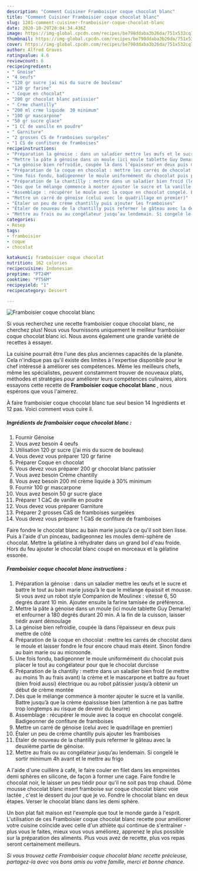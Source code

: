```yaml
---
description: "Comment Cuisiner Framboisier coque chocolat blanc"
title: "Comment Cuisiner Framboisier coque chocolat blanc"
slug: 1201-comment-cuisiner-framboisier-coque-chocolat-blanc
date: 2020-10-29T20:04:34.436Z
image: https://img-global.cpcdn.com/recipes/be798ddaba3b26da/751x532cq70/framboisier-coque-chocolat-blanc-photo-principale-de-la-recette.jpg
thumbnail: https://img-global.cpcdn.com/recipes/be798ddaba3b26da/751x532cq70/framboisier-coque-chocolat-blanc-photo-principale-de-la-recette.jpg
cover: https://img-global.cpcdn.com/recipes/be798ddaba3b26da/751x532cq70/framboisier-coque-chocolat-blanc-photo-principale-de-la-recette.jpg
author: Alfred Graves
ratingvalue: 4.6
reviewcount: 6
recipeingredient:
- " Gnoise"
- "4 oeufs"
- "120 gr sucre jai mis du sucre de bouleau"
- "120 gr farine"
- " Coque en chocolat"
- "200 gr chocolat blanc patissier"
- " Crme chantilly"
- "200 ml crme liquide  30 minimum"
- "100 gr mascarpone"
- "50 gr sucre glace"
- "1 CC de vanille en poudre"
- " Garniture"
- "2 grosses CS de framboises surgeles"
- "1 CS de confiture de framboises"
recipeinstructions:
- "Préparation la génoise : dans un saladier mettre les œufs et le sucre et battre le tout au bain marie jusqu’à le que le mélange épaissit et mousse. Si vous avez un robot style Companion de Moulinex : vitesse 6, 50 degrés durant 10 min. Ajouter ensuite la farine tamisée de préférence."
- "Mettre la pâte à génoise dans un moule (ici moule tablette Guy Demarle) et enfourner à 180 degrés durant 20 min. A la fin de la cuisson, laisser tiédir avant démoulage"
- "La génoise bien refroidie, coupée là dans l’épaisseur en deux puis mettre de côté"
- "Préparation de la coque en chocolat : mettre les carrés de chocolat dans le moule et laisser fondre le four encore chaud mais éteint. Sinon fondre au bain marie ou au microonde."
- "Une fois fondu, badigeonner le moule uniformément du chocolat puis placer le tout au congélateur pour que le chocolat durcisse"
- "Préparation de la chantilly : mettre dans un saladier bien froid (le mettre au moins 1h au frais avant) la crème et le mascarpone et battre au fouet (bien froid aussi) électrique ou au robot pâtissier jusqu’à obtenir un début de crème montée"
- "Dès que le mélange commence à monter ajouter le sucre et la vanille. Battre jusqu’à que la crème épaississe bien (attention à ne pas battre trop longtemps au risque de devenir du beurre)"
- "Assemblage : récupérer le moule avec la coque en chocolat congelé. Badigeonner de confiture de framboises"
- "Mettre un carré de génoise (celui avec le quadrillage en premier)"
- "Étaler un peu de crème chantilly puis ajouter les framboises"
- "Étaler de nouveau de la chantilly puis refermer le gâteau avec la deuxième partie de génoise."
- "Mettre au frais ou au congélateur jusqu’au lendemain. Si congelé le sortir minimum 4h avant et le mettre au frigo"
categories:
- Resep
tags:
- framboisier
- coque
- chocolat

katakunci: framboisier coque chocolat 
nutrition: 162 calories
recipecuisine: Indonesian
preptime: "PT24M"
cooktime: "PT56M"
recipeyield: "1"
recipecategory: Dessert

---
```



![Framboisier coque chocolat blanc](https://img-global.cpcdn.com/recipes/be798ddaba3b26da/751x532cq70/framboisier-coque-chocolat-blanc-photo-principale-de-la-recette.jpg)

Si vous recherchez une recette framboisier coque chocolat blanc, ne cherchez plus! Nous vous fournissons uniquement le meilleur framboisier coque chocolat blanc ici. Nous avons également une grande variété de recettes à essayer.

La cuisine pourrait être l'une des plus anciennes capacités de la planète. Cela n'indique pas qu'il existe des limites à l'expertise disponible pour le chef intéressé à améliorer ses compétences. Même les meilleurs chefs, même les spécialistes, peuvent constamment trouver de nouveaux plats, méthodes et stratégies pour améliorer leurs compétences culinaires, alors essayons cette recette de <strong> Framboisier coque chocolat blanc </strong>, nous espérons que vous l'aimerez.

<!--inarticleads1-->

À faire framboisier coque chocolat blanc tue seul besion 14 Ingrédients et 12 pas. Voici comment vous cuire il.

##### Ingrédients de framboisier coque chocolat blanc :

1. Fournir  Génoise
1. Vous avez besoin 4 oeufs
1. Utilisation 120 gr sucre (j’ai mis du sucre de bouleau)
1. Vous devez vous préparer 120 gr farine
1. Préparer  Coque en chocolat
1. Vous devez vous préparer 200 gr chocolat blanc patissier
1. Vous avez besoin  Crème chantilly
1. Vous avez besoin 200 ml crème liquide à 30% minimum
1. Fournir 100 gr mascarpone
1. Vous avez besoin 50 gr sucre glace
1. Préparer 1 CàC de vanille en poudre
1. Vous devez vous préparer  Garniture
1. Préparer 2 grosses CàS de framboises surgelées
1. Vous devez vous préparer 1 CàS de confiture de framboises


Faire fondre le chocolat blanc au bain marie jusqu&#39;à ce qu&#39;il soit bien lisse. Puis à l&#39;aide d&#39;un pinceau, badigeonnez les moules demi-sphère de chocolat. Mettre la gélatine à réhydrater dans un grand bol d&#39;eau froide. Hors du feu ajouter le chocolat blanc coupé en morceaux et la gélatine essorée. 

<!--inarticleads2-->

##### Framboisier coque chocolat blanc instructions :

1. Préparation la génoise : dans un saladier mettre les œufs et le sucre et battre le tout au bain marie jusqu’à le que le mélange épaissit et mousse. Si vous avez un robot style Companion de Moulinex : vitesse 6, 50 degrés durant 10 min. Ajouter ensuite la farine tamisée de préférence.
1. Mettre la pâte à génoise dans un moule (ici moule tablette Guy Demarle) et enfourner à 180 degrés durant 20 min. A la fin de la cuisson, laisser tiédir avant démoulage
1. La génoise bien refroidie, coupée là dans l’épaisseur en deux puis mettre de côté
1. Préparation de la coque en chocolat : mettre les carrés de chocolat dans le moule et laisser fondre le four encore chaud mais éteint. Sinon fondre au bain marie ou au microonde.
1. Une fois fondu, badigeonner le moule uniformément du chocolat puis placer le tout au congélateur pour que le chocolat durcisse
1. Préparation de la chantilly : mettre dans un saladier bien froid (le mettre au moins 1h au frais avant) la crème et le mascarpone et battre au fouet (bien froid aussi) électrique ou au robot pâtissier jusqu’à obtenir un début de crème montée
1. Dès que le mélange commence à monter ajouter le sucre et la vanille. Battre jusqu’à que la crème épaississe bien (attention à ne pas battre trop longtemps au risque de devenir du beurre)
1. Assemblage : récupérer le moule avec la coque en chocolat congelé. Badigeonner de confiture de framboises
1. Mettre un carré de génoise (celui avec le quadrillage en premier)
1. Étaler un peu de crème chantilly puis ajouter les framboises
1. Étaler de nouveau de la chantilly puis refermer le gâteau avec la deuxième partie de génoise.
1. Mettre au frais ou au congélateur jusqu’au lendemain. Si congelé le sortir minimum 4h avant et le mettre au frigo


A l&#39;aide d&#39;une cuillère à café, le faire couler en filet dans les empreintes demi sphères en silicone, de façon à former une cage. Faire fondre le chocolat noir, le laisser un peu tiédir pour qu&#39;il ne soit pas trop chaud. Dôme mousse chocolat blanc insert framboise sur coque chocolat blanc voie lactée , c&#39;est le dessert du jour que je vo. Fondre le chocolat blanc en deux étapes. Verser le chocolat blanc dans les demi sphère. 

<!--inarticleads1-->

<p>
Un bon plat fait maison est l'exemple que tout le monde garde à l'esprit. L'utilisation de ces Framboisier coque chocolat blanc recette pour améliorer votre cuisine coïncide avec celle d'un athlète qui continue de s'entraîner - plus vous le faites, mieux vous vous améliorez, apprenez le plus possible sur la préparation des aliments. Plus vous avez de recette, plus vos repas seront certainement meilleurs.
</p>

<p>
<i>Si vous trouvez cette Framboisier coque chocolat blanc recette précieuse, partagez-la avec vos bons amis ou votre famille, merci et bonne chance.</i>
</p>
